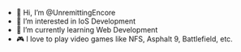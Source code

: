 - 👋 Hi, I’m @UnremittingEncore
- 👀 I’m interested in IoS Development
- 🌱 I’m currently learning Web Development
- 🎮 I love to play video games like NFS, Asphalt 9, Battlefield, etc.

<!---
UnremittingEncore/UnremittingEncore is a ✨ special ✨ repository because its `README.md` (this file) appears on your GitHub profile.
You can click the Preview link to take a look at your changes.
--->
